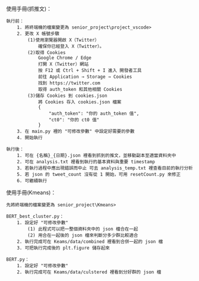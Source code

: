 使用手冊(抓推文)：

    執行前：
        1. 將終端機的檔案變更為 senior_project\project_vscode>
        2. 更改 X 帳號步驟
            (1)使用瀏覽器開啟 X（Twitter）
                確保你已經登入 X（Twitter）。
            (2)取得 Cookies
                Google Chrome / Edge
                打開 X（Twitter）網站
                按 F12 或 Ctrl + Shift + I 進入 開發者工具
                前往 Application → Storage → Cookies
                找到 https://twitter.com
                取得 auth_token 和其他相關 Cookies
            (3)儲存 Cookies 到 cookies.json
                將 Cookies 存入 cookies.json 檔案
                {
                    "auth_token": "你的 auth_token 值",
                    "ct0": "你的 ct0 值"
                }
        3. 在 main.py 裡的 "可修改參數" 中設定好需要的參數
        4. 開始執行

    執行後：
        1. 可在 {名稱}_{日期}.json 裡看到抓到的推文，並移動副本至適當資料夾中
        2. 可在 analysis.txt 裡看到執行的基本資料與重要 timestamp
        3. 若執行過程中應出現錯誤而中止 可去 analysis_temp.txt 裡查看目前的執行分析
        5. 若 json 的 tweet_count 沒有從 1 開始，可用 resetCount.py 來修正
        6. 可繼續執行

使用手冊(Kmeans)：

    先將終端機的檔案變更為 senior_project\Kmeans>

    BERT_best_cluster.py：
        1. 設定好 "可修改參數"
            (1) 此程式可以把一整個資料夾中的 json 檔合在一起
            (2) 用合在一起後的 json 檔來判斷分多少群比較適合
        2. 執行完成可在 Keams/data/combined 裡看到合併一起的 json 檔
        3. 可把執行完成後的 plt.figure 儲存起來

    BERT.py：
        1. 設定好 "可修改參數"
        2. 執行完成可在 Keams/data/culstered 裡看到分好群的 json 檔